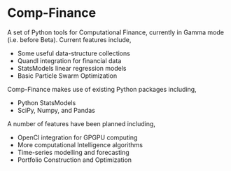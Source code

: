 Comp-Finance
============

A set of Python tools for Computational Finance, currently in Gamma mode (i.e. before Beta). Current features include,

* Some useful data-structure collections
* Quandl integration for financial data
* StatsModels linear regression models
* Basic Particle Swarm Optimization

Comp-Finance makes use of existing Python packages including,

* Python StatsModels
* SciPy, Numpy, and Pandas

A number of features have been planned including,

* OpenCl integration for GPGPU computing
* More computational Intelligence algorithms
* Time-series modelling and forecasting
* Portfolio Construction and Optimization
